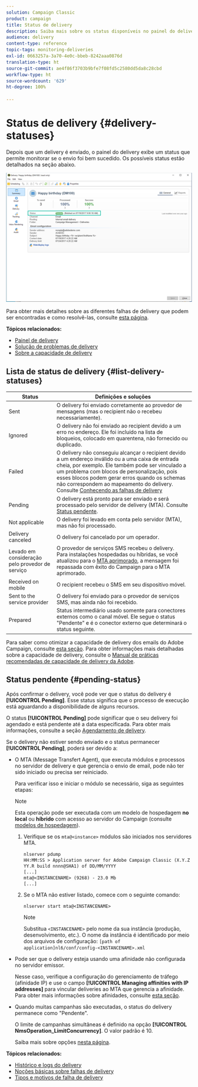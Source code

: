```yaml
---
solution: Campaign Classic
product: campaign
title: Status de delivery
description: Saiba mais sobre os status disponíveis no painel do delivery.
audience: delivery
content-type: reference
topic-tags: monitoring-deliveries
exl-id: 0663257a-3a70-4e0c-bbeb-8242aaa0876d
translation-type: ht
source-git-commit: ae4f86f3703b9bfe7f08fd5c2580dd5da8c28cbd
workflow-type: ht
source-wordcount: '629'
ht-degree: 100%

---
```


# Status de delivery {#delivery-statuses}

<!--ajouter intro 

ajouter screenshot -->

Depois que um delivery é enviado, o painel do delivery exibe um status que permite monitorar se o envio foi bem sucedido. Os possíveis status estão detalhados na seção abaixo.

![](assets/delivery-status.png)

Para obter mais detalhes sobre as diferentes falhas de delivery que podem ser encontradas e como resolvê-las, consulte [esta página](../../delivery/using/understanding-delivery-failures.md).

**Tópicos relacionados:**

* [Painel de delivery](../../delivery/using/delivery-dashboard.md)
* [Solução de problemas de delivery](../../delivery/using/delivery-troubleshooting.md)
* [Sobre a capacidade de delivery](../../delivery/using/about-deliverability.md)

## Lista de status de delivery {#list-delivery-statuses}

<table> 
 <thead> 
  <tr> 
   <th> Status<br /> </th> 
   <th> Definições e soluções<br /> </th> 
  </tr> 
 </thead> 
 <tbody> 
  <tr> 
   <td> Sent<br /> </td> 
   <td> O delivery foi enviado corretamente ao provedor de mensagens (mas o recipient não o recebeu necessariamente).<br /> </td> 
  </tr> 
  <tr> 
   <td> Ignored<br /> </td> 
   <td> O delivery não foi enviado ao recipient devido a um erro no endereço. Ele foi incluído na lista de bloqueios, colocado em quarentena, não fornecido ou duplicado. <br /> </td> 
  </tr> 
  <tr> 
   <td> Failed<br /> </td> 
   <td> O delivery não conseguiu alcançar o recipient devido a um endereço inválido ou a uma caixa de entrada cheia, por exemplo. Ele também pode ser vinculado a um problema com blocos de personalização, pois esses blocos podem gerar erros quando os schemas não correspondem ao mapeamento do delivery. Consulte <a href="../../delivery/using/understanding-delivery-failures.md" target="_blank">Conhecendo as falhas de delivery</a><br /> </td> 
  </tr>
  <tr> 
   <td> Pending<br /> </td> 
   <td> O delivery está pronto para ser enviado e será processado pelo servidor de delivery (MTA). Consulte <a href="#pending-status" target="_blank">Status pendente</a>.<br /> </td> 
  </tr> 
  <tr> 
   <td> Not applicable<br /> </td> 
   <td> O delivery foi levado em conta pelo servidor (MTA), mas não foi processado.<br /> </td> 
  </tr>  
  <tr> 
   <td> Delivery canceled<br /> </td> 
   <td> O delivery foi cancelado por um operador.<br /> </td> 
  </tr> 
  <tr> 
   <td> Levado em consideração pelo provedor de serviço<br /> </td> 
   <td> O provedor de serviços SMS recebeu o delivery.<br /> Para instalações hospedadas ou híbridas, se você atualizou para o <a href="../../delivery/using/sending-with-enhanced-mta.md" target="_blank">MTA aprimorado</a>, a mensagem foi repassada com êxito do Campaign para o MTA aprimorado.</td> 
  </tr> 
  <tr> 
   <td> Received on mobile<br /> </td> 
   <td> O recipient recebeu o SMS em seu dispositivo móvel.<br /> </td> 
  </tr>
  <tr> 
   <td> Sent to the service provider<br /> </td> 
   <td> O delivery foi enviado para o provedor de serviços SMS, mas ainda não foi recebido.<br />
   </td> 
  </tr> 
  <tr> 
   <td> Prepared<br /> </td> 
   <td> Status intermediário usado somente para conectores externos como o canal móvel. Ele segue o status "Pendente" e é o conector externo que determinará o status seguinte.<br /> </td> 
  </tr> 
 </tbody> 
</table>

Para saber como otimizar a capacidade de delivery dos emails do Adobe Campaign, consulte [esta seção](../../delivery/using/about-deliverability.md). Para obter informações mais detalhadas sobre a capacidade de delivery, consulte o [Manual de práticas recomendadas de capacidade de delivery da Adobe](https://experienceleague.adobe.com/docs/deliverability-learn/deliverability-best-practice-guide/introduction.html?lang=pt-BR).

## Status pendente {#pending-status}

Após confirmar o delivery, você pode ver que o status do delivery é **[!UICONTROL Pending]**. Esse status significa que o processo de execução está aguardando a disponibilidade de alguns recursos.

O status **[!UICONTROL Pending]** pode significar que o seu delivery foi agendado e está pendente até a data especificada. Para obter mais informações, consulte a seção [Agendamento de delivery](../../delivery/using/steps-sending-the-delivery.md#scheduling-the-delivery-sending).

Se o delivery não estiver sendo enviado e o status permanecer **[!UICONTROL Pending]**, poderá ser devido a:

* O MTA (Message Transfert Agent), que executa módulos e processos no servidor de delivery e que gerencia o envio de email, pode não ter sido iniciado ou precisa ser reiniciado.

   Para verificar isso e iniciar o módulo se necessário, siga as seguintes etapas:

   >[!NOTE]
   >
   >Esta operação pode ser executada com um modelo de hospedagem **no local** ou **híbrido** com acesso ao servidor do Campaign (consulte [modelos de hospedagem](../../installation/using/hosting-models.md)).

   1. Verifique se os `mta@<instance>` módulos são iniciados nos servidores MTA.

      ```
      nlserver pdump
      HH:MM:SS > Application server for Adobe Campaign Classic (X.Y.Z YY.R build nnnn@SHA1) of DD/MM/YYYY
      [...]
      mta@<INSTANCENAME> (9268) - 23.0 Mb
      [...]
      ```

   1. Se o MTA não estiver listado, comece com o seguinte comando:

      ```
      nlserver start mta@<INSTANCENAME>
      ```

      >[!NOTE]
      >
      >Substitua `<INSTANCENAME>` pelo nome da sua instância (produção, desenvolvimento, etc.). O nome da instância é identificado por meio dos arquivos de configuração: `[path of application]nl6/conf/config-<INSTANCENAME>.xml`

* Pode ser que o delivery esteja usando uma afinidade não configurada no servidor emissor.

   Nesse caso, verifique a configuração do gerenciamento de tráfego (afinidade IP) e use o campo **[!UICONTROL Managing affinities with IP addresses]** para vincular deliveries ao MTA que gerencia a afinidade. Para obter mais informações sobre afinidades, consulte [esta seção](../../installation/using/configure-delivery-settings.md).

* Quando muitas campanhas são executadas, o status do delivery permanece como &quot;Pendente&quot;.

   O limite de campanhas simultâneas é definido na opção **[!UICONTROL NmsOperation_LimitConcurrency]**. O valor padrão é 10.

   Saiba mais sobre opções [nesta página](../../installation/using/configuring-campaign-options.md).


**Tópicos relacionados:**

* [Histórico e logs do delivery](#delivery-logs-and-history)
* [Noções básicas sobre falhas de delivery](../../delivery/using/understanding-delivery-failures.md)
* [Tipos e motivos de falha de delivery](../../delivery/using/understanding-delivery-failures.md#delivery-failure-types-and-reasons)
